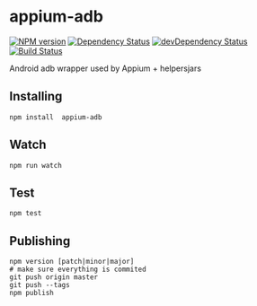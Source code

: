 appium-adb
==========

[![NPM version](https://badge.fury.io/js/appium-adb.png)](https://npmjs.org/package/appium-adb)
[![Dependency Status](https://david-dm.org/appium/appium-adb.svg)](https://david-dm.org/appium/appium-adb)
[![devDependency Status](https://david-dm.org/appium/appium-adb/dev-status.svg)](https://david-dm.org/appium/appium-adb#info=devDependencies)
[![Build Status](https://api.travis-ci.org/appium/appium-adb.png?branch=master)](https://travis-ci.org/appium/appium-adb)

Android adb wrapper used by Appium + helpersjars

## Installing

```
npm install  appium-adb
```

## Watch

```
npm run watch
```

## Test

```
npm test
```

## Publishing

```
npm version [patch|minor|major]
# make sure everything is commited
git push origin master
git push --tags
npm publish
```
